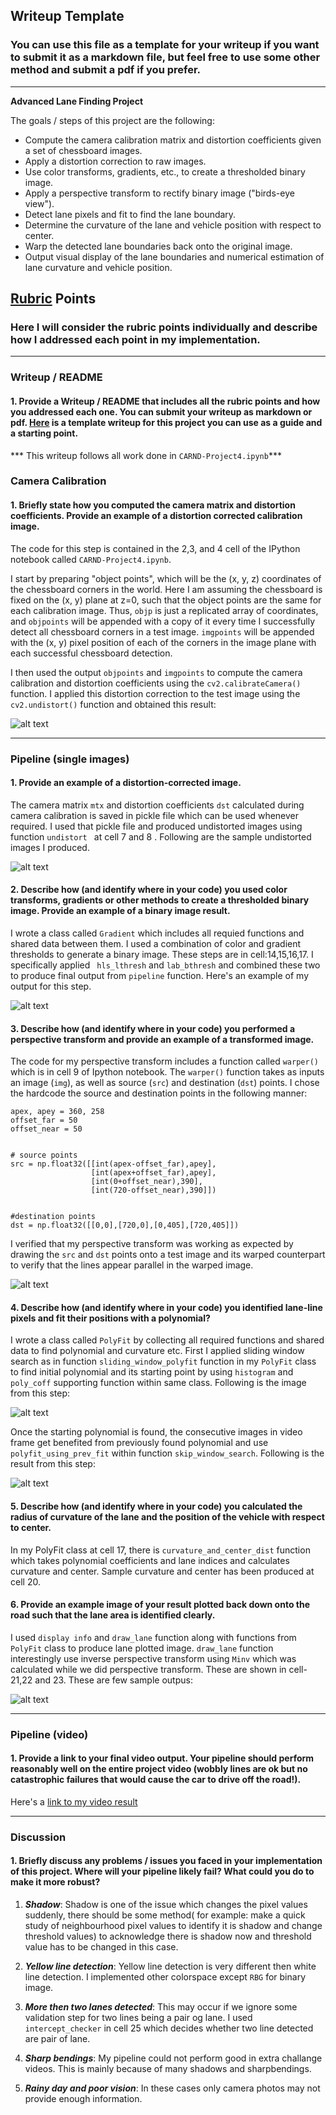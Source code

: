 ## Writeup Template

### You can use this file as a template for your writeup if you want to submit it as a markdown file, but feel free to use some other method and submit a pdf if you prefer.

---

**Advanced Lane Finding Project**

The goals / steps of this project are the following:

* Compute the camera calibration matrix and distortion coefficients given a set of chessboard images.
* Apply a distortion correction to raw images.
* Use color transforms, gradients, etc., to create a thresholded binary image.
* Apply a perspective transform to rectify binary image ("birds-eye view").
* Detect lane pixels and fit to find the lane boundary.
* Determine the curvature of the lane and vehicle position with respect to center.
* Warp the detected lane boundaries back onto the original image.
* Output visual display of the lane boundaries and numerical estimation of lane curvature and vehicle position.

[//]: # (Image References)

[image1]: ./pic/undistort.png "Undistorted1"
[image11]: ./pic/undistort2.png "Undistorted2"
[image2]: ./pic/pipeline.png "Pipeline binary"
[image3]: ./pic/perspective.png "Perspective transform"
[image4]: ./pic/fit-poly1.png "Fit polynomial with window search"
[image5]: ./pic/fit-poly2.png "Fit polynomial using previous window"
[image6]: ./pic/plot-lane.png "image-Output"
[video1]: ./project_video_output.mp4 "Video-output"

## [Rubric](https://review.udacity.com/#!/rubrics/571/view) Points

### Here I will consider the rubric points individually and describe how I addressed each point in my implementation.  

---

### Writeup / README

#### 1. Provide a Writeup / README that includes all the rubric points and how you addressed each one.  You can submit your writeup as markdown or pdf.  [Here](https://github.com/udacity/CarND-Advanced-Lane-Lines/blob/master/writeup_template.md) is a template writeup for this project you can use as a guide and a starting point.  


*** This writeup follows all work done in ```CARND-Project4.ipynb```***

### Camera Calibration

#### 1. Briefly state how you computed the camera matrix and distortion coefficients. Provide an example of a distortion corrected calibration image.

The code for this step is contained in the 2,3, and 4 cell of the IPython notebook called `CARND-Project4.ipynb`. 

I start by preparing "object points", which will be the (x, y, z) coordinates of the chessboard corners in the world. Here I am assuming the chessboard is fixed on the (x, y) plane at z=0, such that the object points are the same for each calibration image.  Thus, `objp` is just a replicated array of coordinates, and `objpoints` will be appended with a copy of it every time I successfully detect all chessboard corners in a test image.  `imgpoints` will be appended with the (x, y) pixel position of each of the corners in the image plane with each successful chessboard detection.  

I then used the output `objpoints` and `imgpoints` to compute the camera calibration and distortion coefficients using the `cv2.calibrateCamera()` function.  I applied this distortion correction to the test image using the `cv2.undistort()` function and obtained this result: 

![alt text][image11]


----------------



### Pipeline (single images)


#### 1. Provide an example of a distortion-corrected image.

The camera matrix ```mtx``` and distortion coefficients ```dst``` calculated during camera calibration is saved in pickle file which can be used whenever required. I used that pickle file and produced undistorted images using function ```undistort ``` at cell 7 and 8 . Following are the sample undistorted images I produced.

![alt text][image1]



#### 2. Describe how (and identify where in your code) you used color transforms, gradients or other methods to create a thresholded binary image.  Provide an example of a binary image result.

I wrote a class called ```Gradient``` which includes all requied functions and shared data between them. I used a combination of color and gradient thresholds to generate a binary image. These steps are in cell:14,15,16,17. I specifically applied ``` hls_lthresh``` and ```lab_bthresh``` and combined these two to produce final output from ```pipeline``` function.  Here's an example of my output for this step.  


![alt text][image2]


#### 3. Describe how (and identify where in your code) you performed a perspective transform and provide an example of a transformed image.

The code for my perspective transform includes a function called `warper()` which is in cell 9 of Ipython notebook.  The `warper()` function takes as inputs an image (`img`), as well as source (`src`) and destination (`dst`) points.  I chose the hardcode the source and destination points in the following manner:

```
apex, apey = 360, 258
offset_far = 50
offset_near = 50


# source points
src = np.float32([[int(apex-offset_far),apey],
                  [int(apex+offset_far),apey],
                  [int(0+offset_near),390],
                  [int(720-offset_near),390]])


#destination points
dst = np.float32([[0,0],[720,0],[0,405],[720,405]])

```

I verified that my perspective transform was working as expected by drawing the `src` and `dst` points onto a test image and its warped counterpart to verify that the lines appear parallel in the warped image.

![alt text][image3]


#### 4. Describe how (and identify where in your code) you identified lane-line pixels and fit their positions with a polynomial?

I wrote a class called ``PolyFit`` by collecting all required functions and shared data to find polynomial and curvature etc. First I applied sliding window search as in function ```sliding_window_polyfit``` function in my `PolyFit` class to find initial polynomial and its starting point by using ```histogram``` and ```poly_coff``` supporting function within same class. Following is the image from this step:

![alt text][image4]

 Once the starting polynomial is found, the consecutive images in video frame get benefited from previously found polynomial and use ```polyfit_using_prev_fit``` within function ```skip_window_search```. Following is the result from this step:
 
![alt text][image5]

#### 5. Describe how (and identify where in your code) you calculated the radius of curvature of the lane and the position of the vehicle with respect to center.

In my PolyFit class at cell 17, there is ```curvature_and_center_dist``` function which takes polynomial coefficients and lane indices and calculates curvature and center. Sample curvature and center has been produced at cell 20.



#### 6. Provide an example image of your result plotted back down onto the road such that the lane area is identified clearly.

I used ```display info``` and ```draw_lane``` function along with functions from ```PolyFit``` class to produce lane plotted image. ```draw_lane``` function interestingly use inverse perspective transform using ```Minv``` which was calculated while we did perspective transform. These are shown in cell-21,22 and 23. These are few sample outpus:

![alt text][image6]


-----------------




### Pipeline (video)

#### 1. Provide a link to your final video output.  Your pipeline should perform reasonably well on the entire project video (wobbly lines are ok but no catastrophic failures that would cause the car to drive off the road!).

Here's a [link to my video result](./project_video_output.mp4)

-------------------






### Discussion

#### 1. Briefly discuss any problems / issues you faced in your implementation of this project.  Where will your pipeline likely fail?  What could you do to make it more robust?

1. ***Shadow***: Shadow is one of the issue which changes the pixel values suddenly, there should be some method( for example: make a quick study of neighbourhood pixel values to identify it is shadow and change threshold values) to acknowledge there is shadow now and threshold value has to be changed in this case.

2. ***Yellow line detection***: Yellow line detection is very different then white line detection. I implemented other colorspace except ```RBG``` for binary image.

3. ***More then two lanes detected***: This may occur if we ignore some validation step for two lines being a pair og lane. I used ```intercept_checker``` in cell 25 which decides whether two line detected are pair of lane.

4. ***Sharp bendings***: My pipeline could not perform good in extra challange videos. This is mainly because of many shadows and sharpbendings.

5. ***Rainy day and poor vision***: In these cases only camera photos may not provide enough information.


